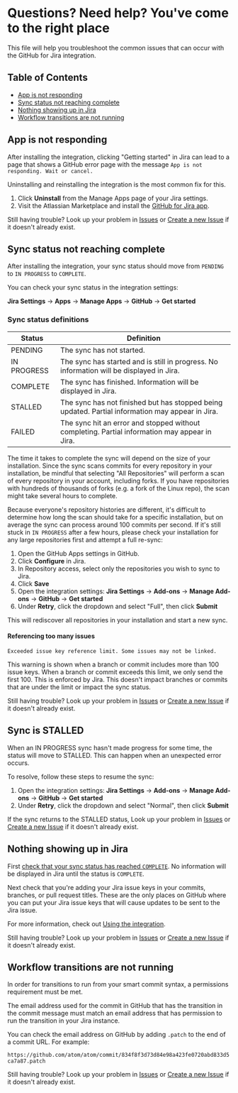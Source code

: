 # Questions? Need help? You've come to the right place

This file will help you troubleshoot the common issues that can occur with the GitHub for Jira integration. 

## Table of Contents

- [App is not responding](#app-is-not-responding)
- [Sync status not reaching complete](#sync-status-not-reaching-complete)
- [Nothing showing up in Jira](#nothing-showing-up-in-jira)
- [Workflow transitions are not running](#workflow-transitions-are-not-running)

## App is not responding

After installing the integration, clicking "Getting started" in Jira can lead to a page that shows a GitHub error page with the message `App is not responding. Wait or cancel.`

Uninstalling and reinstalling the integration is the most common fix for this.

1. Click **Uninstall** from the Manage Apps page of your Jira settings.
2. Visit the Atlassian Marketplace and install the [GitHub for Jira app](https://marketplace.atlassian.com/apps/1219592/github-for-jira?hosting=cloud&tab=overview).

Still having trouble? Look up your problem in [Issues](https://github.com/atlassian/github-for-jira/issues) or [Create a new Issue](https://github.com/integrations/jira/issues/new) if it doesn't already exist.

## Sync status not reaching complete

After installing the integration, your sync status should move from `PENDING` to `IN PROGRESS` to `COMPLETE`. 

You can check your sync status in the integration settings:

**Jira Settings** -> **Apps** -> **Manage Apps** -> **GitHub** -> **Get started**

### Sync status definitions

| Status   | Definition                 |
|----------|----------------------------|
| PENDING  | The sync has not started.  |
| IN PROGRESS   | The sync has started and is still in progress. No information will be displayed in Jira. |
| COMPLETE | The sync has finished. Information will be displayed in Jira. |
| STALLED  | The sync has not finished but has stopped being updated. Partial information may appear in Jira. |
| FAILED   | The sync hit an error and stopped without completing. Partial information may appear in Jira. |

The time it takes to complete the sync will depend on the size of your installation. Since the sync scans commits for every repository in your installation, be mindful that selecting "All Repositories" will perform a scan of every repository in your account, including forks. If you have repositories with hundreds of thousands of forks (e.g. a fork of the Linux repo), the scan might take several hours to complete.

Because everyone's repository histories are different, it's difficult to determine how long the scan should take for a specific installation, but on average the sync can process around 100 commits per second. If it's still stuck in `IN PROGRESS` after a few hours, please check your installation for any large repositories first and attempt a full re-sync:

1. Open the GitHub Apps settings in GitHub.
2. Click **Configure** in Jira.
3. In Repository access, select only the repositories you wish to sync to Jira.
4. Click **Save**
5. Open the integration settings: **Jira Settings** -> **Add-ons** -> **Manage Add-ons** -> **GitHub** -> **Get started**
6. Under **Retry**, click the dropdown and select "Full", then click **Submit**

This will rediscover all repositories in your installation and start a new sync.

#### Referencing too many issues

`Exceeded issue key reference limit. Some issues may not be linked.`

This warning is shown when a branch or commit includes more than 100 issue keys. When a branch or commit exceeds this limit, we only send the first 100. This is enforced by Jira. This doesn't impact branches or commits that are under the limit or impact the sync status.

Still having trouble? Look up your problem in [Issues](https://github.com/atlassian/github-for-jira/issues) or [Create a new Issue](https://github.com/integrations/jira/issues/new) if it doesn't already exist.

## Sync is STALLED

When an IN PROGRESS sync hasn't made progress for some time, the status will move to STALLED. This can happen when an unexpected error occurs.

To resolve, follow these steps to resume the sync:

1. Open the integration settings: **Jira Settings** -> **Add-ons** -> **Manage Add-ons** -> **GitHub** -> **Get started**
2. Under **Retry**, click the dropdown and select "Normal", then click **Submit**

If the sync returns to the STALLED status, Look up your problem in [Issues](https://github.com/atlassian/github-for-jira/issues) or [Create a new Issue](https://github.com/integrations/jira/issues/new) if it doesn't already exist.

## Nothing showing up in Jira

First [check that your sync status has reached `COMPLETE`](#sync-status-not-reaching-complete). No information will be displayed in Jira until the status is `COMPLETE`.

Next check that you're adding your Jira issue keys in your commits, branches, or pull request titles. These are the only places on GitHub where you can put your Jira issue keys that will cause updates to be sent to the Jira issue.

For more information, check out [Using the integration](https://github.com/integrations/jira#using-the-integration).

Still having trouble? Look up your problem in [Issues](https://github.com/atlassian/github-for-jira/issues) or [Create a new Issue](https://github.com/integrations/jira/issues/new) if it doesn't already exist.

## Workflow transitions are not running

In order for transitions to run from your smart commit syntax, a permissions requirement must be met.

The email address used for the commit in GitHub that has the transition in the commit message must match an email address that has permission to run the transition in your Jira instance.

You can check the email address on GitHub by adding `.patch` to the end of a commit URL. For example:

`https://github.com/atom/atom/commit/834f8f3d73d84e98a423fe0720abd833d5ca7a87.patch`

Still having trouble? Look up your problem in [Issues](https://github.com/atlassian/github-for-jira/issues) or [Create a new Issue](https://github.com/integrations/jira/issues/new) if it doesn't already exist.
